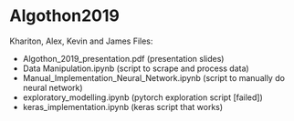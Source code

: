 # Algothon2019
Khariton, Alex, Kevin and James
Files:
- Algothon_2019_presentation.pdf (presentation slides)
- Data Manipulation.ipynb (script to scrape and process data)
- Manual_Implementation_Neural_Network.ipynb (script to manually do neural network)
- exploratory_modelling.ipynb (pytorch exploration script [failed])
- keras_implementation.ipynb (keras script that works)
